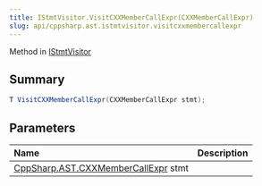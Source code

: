 ```yaml
---
title: IStmtVisitor.VisitCXXMemberCallExpr(CXXMemberCallExpr)
slug: api/cppsharp.ast.istmtvisitor.visitcxxmembercallexpr
---
```

Method in [IStmtVisitor](/api/cppsharp/ast/istmtvisitor)

## Summary



```csharp
T VisitCXXMemberCallExpr(CXXMemberCallExpr stmt);
```

## Parameters

|Name|Description|
|:---|:---|
|[CppSharp.AST.CXXMemberCallExpr](/api/cppsharp/ast/cxxmembercallexpr) stmt||

